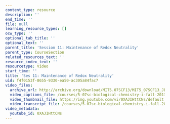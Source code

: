 ```yaml
---
content_type: resource
description: ''
end_time: ''
file: null
learning_resource_types: []
ocw_type: ''
optional_tab_title: ''
optional_text: ''
parent_title: 'Session 11: Maintenance of Redox Neutrality'
parent_type: CourseSection
related_resources_text: ''
resource_index_text: ''
resourcetype: Video
start_time: ''
title: 'Ses 11: Maintenance of Redox Neutrality'
uid: f4f0153f-8655-9330-ea50-ac305a84fac7
video_files:
  archive_url: http://archive.org/download/MIT5.07SCF13/MIT5_07SCF13_JE-Ses11_300k.mp4
  video_captions_file: /courses/5-07sc-biological-chemistry-i-fall-2013/ee554607010557e79821bda01751a8a1_0XAJIHttCNs.vtt
  video_thumbnail_file: https://img.youtube.com/vi/0XAJIHttCNs/default.jpg
  video_transcript_file: /courses/5-07sc-biological-chemistry-i-fall-2013/87f5238035048fed8b74df5fa4f4f7c9_0XAJIHttCNs.pdf
video_metadata:
  youtube_id: 0XAJIHttCNs
---
```


